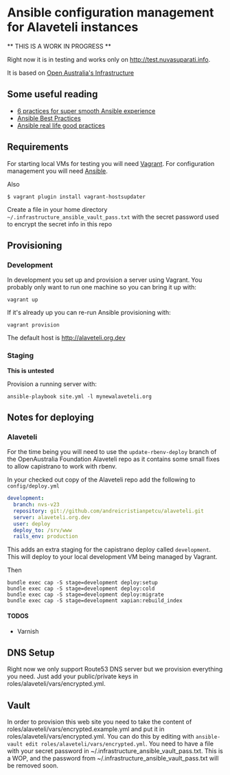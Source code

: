 # Ansible configuration management for Alaveteli instances

** THIS IS A WORK IN PROGRESS **

Right now it is in testing and works only on http://test.nuvasuparati.info.

It is based on [Open Australia's Infrastructure](https://github.com/openaustralia/infrastructure)

## Some useful reading

* [6 practices for super smooth Ansible experience](http://hakunin.com/six-ansible-practices)
* [Ansible Best Practices](http://docs.ansible.com/playbooks_best_practices.html)
* [Ansible real life good practices](https://www.reinteractive.net/posts/167-ansible-real-life-good-practices)

## Requirements

For starting local VMs for testing you will need [Vagrant](https://www.vagrantup.com/).
For configuration management you will need [Ansible](http://docs.ansible.com/).

Also
```
$ vagrant plugin install vagrant-hostsupdater
```

Create a file in your home directory `~/.infrastructure_ansible_vault_pass.txt` with the secret
password used to encrypt the secret info in this repo

## Provisioning

### Development

In development you set up and provision a server using Vagrant. You probably only want to run
one machine so you can bring it up with:

    vagrant up

If it's already up you can re-run Ansible provisioning with:

    vagrant provision

The default host is http://alaveteli.org.dev

### Staging

**This is untested**

Provision a running server with:

    ansible-playbook site.yml -l mynewalaveteli.org

## Notes for deploying

### Alaveteli

For the time being you will need to use the `update-rbenv-deploy` branch of the OpenAustralia
Foundation Alaveteli repo as it contains some small fixes to allow capistrano to work with rbenv.

In your checked out copy of the Alaveteli repo add the following to `config/deploy.yml`

```yaml
development:
  branch: nvs-v23
  repository: git://github.com/andreicristianpetcu/alaveteli.git
  server: alaveteli.org.dev
  user: deploy
  deploy_to: /srv/www
  rails_env: production
```

This adds an extra staging for the capistrano deploy called `development`. This will deploy to your
local development VM being managed by Vagrant.

Then
```
bundle exec cap -S stage=development deploy:setup
bundle exec cap -S stage=development deploy:cold
bundle exec cap -S stage=development deploy:migrate
bundle exec cap -S stage=development xapian:rebuild_index
```

#### TODOS

* Varnish

## DNS Setup

Right now we only support Route53 DNS server but we provision everything you need. Just add your public/private keys in roles/alaveteli/vars/encrypted.yml.

## Vault

In order to provision this web site you need to take the content of roles/alaveteli/vars/encrypted.example.yml and put it in roles/alaveteli/vars/encrypted.yml.
You can do this by editing with `ansible-vault edit roles/alaveteli/vars/encrypted.yml`. You need to have a file with your secret password in ~/.infrastructure_ansible_vault_pass.txt.
This is a WOP, and the password from ~/.infrastructure_ansible_vault_pass.txt will be removed soon.